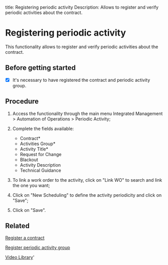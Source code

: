 title: Registering periodic activity
Description: Allows to register and verify periodic activities about the contract.
# Registering periodic activity

This functionality allows to register and verify periodic activities about the contract.

Before getting started
--------------------------

- [x] It's necessary to have registered the contract and periodic activity group.

Procedure
-------------

1.  Access the functionality through the main menu Integrated Management \>
    Automation of Operations \> Periodic Activity;

2.  Complete the fields available:

    - Contract*
    - Activities Group*
    - Activity Title*
    - Request for Change
    - Blackout
    - Activity Description
    - Technical Guidance

3.  To link a work order to the activity, click on "Link WO" to search and link
    the one you want;

4.  Click on "New Scheduling" to define the activity periodicity  and click on "Save";

5.  Click on "Save".

Related
-----------

[Register a contract](/en-us/4biz-helium/additional-features/contract-management/use/register-contract.html)

[Register periodic activity group](/en-us/4biz-helium/additional-features/automation-of-operation/configuration/periodic-activity-group.html)

<i class='fa fa-youtube-play  fa-2x' style='color:#97ce17;vertical-align: middle;'> </i> [Video Library](https://www.youtube.com/playlist?list=PLB5qK2uzf2ROEeoHh3EbsZJxjr9hJSLIV)'


